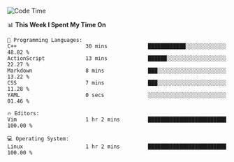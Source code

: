 <!-- [![Top Langs](https://github-readme-stats.vercel.app/api/top-langs/?username=gagahsyuja&theme=dracula&hide_border=true&border_radius=7)](https://github.com/anuraghazra/github-readme-stats) -->

<!--START_SECTION:waka-->
![Code Time](http://img.shields.io/badge/Code%20Time-184%20hrs%2046%20mins-blue)

📊 **This Week I Spent My Time On** 

```text
💬 Programming Languages: 
C++                      30 mins             ████████████░░░░░░░░░░░░░   48.82 % 
ActionScript             13 mins             ██████░░░░░░░░░░░░░░░░░░░   22.27 % 
Markdown                 8 mins              ███░░░░░░░░░░░░░░░░░░░░░░   13.22 % 
CSS                      7 mins              ███░░░░░░░░░░░░░░░░░░░░░░   11.28 % 
YAML                     0 secs              ░░░░░░░░░░░░░░░░░░░░░░░░░   01.46 % 

🔥 Editors: 
Vim                      1 hr 2 mins         █████████████████████████   100.00 % 

💻 Operating System: 
Linux                    1 hr 2 mins         █████████████████████████   100.00 % 
```


<!--END_SECTION:waka-->
